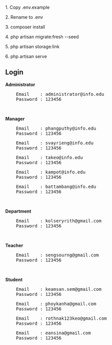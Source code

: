<p>1. Copy .env.example</p>
<p>2. Rename to .env</p>
<p>3. composer install</p>
<p>4. php artisan migrate:fresh --seed</p>
<p>5. php artisan storage:link</p>
<p>6. php artisan serve</p>


<h2>Login</h2>

<b>Administrator</b>

<pre>
    Email    : administrator@info.edu
    Password : 123456
</pre> 

<br/>   

<b>Manager</b>

<pre>
    Email    : phangputhy@info.edu
    Password : 123456
</pre> 
<pre>
    Email    : svayrieng@info.edu
    Password : 123456
</pre> 
<pre>
    Email    : takeo@info.edu
    Password : 123456
</pre> 
<pre>
    Email    : kampot@info.edu
    Password : 123456
</pre> 
<pre>
    Email    : battambang@info.edu
    Password : 123456
</pre> 
<br/> 

<b>Department</b>

<pre>
    Email    : kolseryrith@gmail.com
    Password : 123456
</pre> 

<br/>   


<b>Teacher</b>

<pre>
    Email    : sengsourng@gmail.com
    Password : 123456
</pre> 

<br/>   

<b>Student</b>

<pre>
    Email    : keamsan.sem@gmail.com
    Password : 123456
</pre>
<pre>
    Email    : phoykanha@gmail.com
    Password : 123456
</pre>
<pre>
    Email    : rothnak123keo@gmail.com
    Password : 123456
</pre>
<pre>
    Email    : eansina@gmail.com
    Password : 123456
</pre> 
